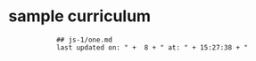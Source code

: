 # sample curriculum
                ## js-1/one.md   
                last updated on: " +  8 + " at: " + 15:27:38 + "